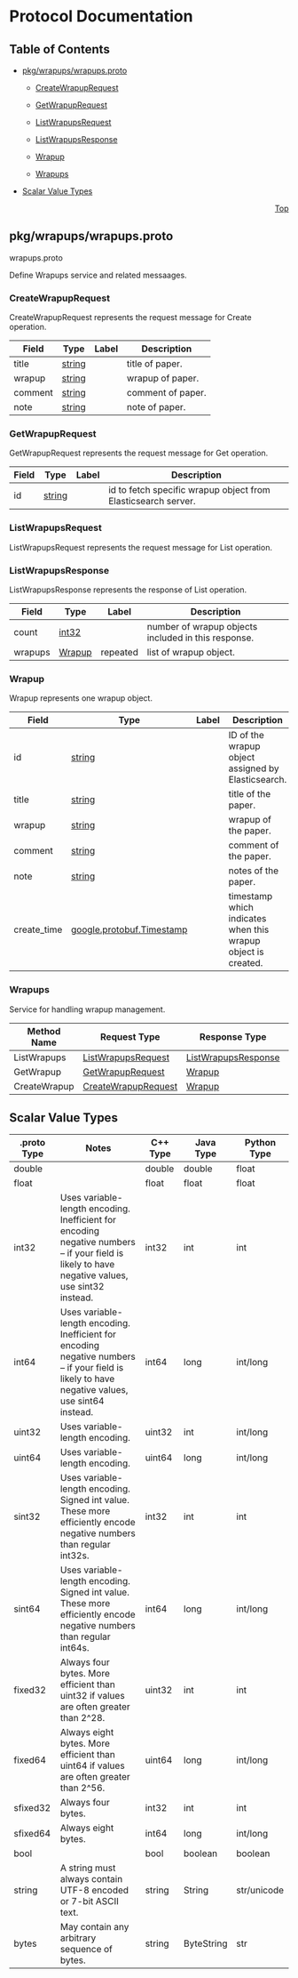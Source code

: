 # Protocol Documentation
<a name="top"></a>

## Table of Contents

- [pkg/wrapups/wrapups.proto](#pkg/wrapups/wrapups.proto)
    - [CreateWrapupRequest](#wrapups.CreateWrapupRequest)
    - [GetWrapupRequest](#wrapups.GetWrapupRequest)
    - [ListWrapupsRequest](#wrapups.ListWrapupsRequest)
    - [ListWrapupsResponse](#wrapups.ListWrapupsResponse)
    - [Wrapup](#wrapups.Wrapup)
  
  
  
    - [Wrapups](#wrapups.Wrapups)
  

- [Scalar Value Types](#scalar-value-types)



<a name="pkg/wrapups/wrapups.proto"></a>
<p align="right"><a href="#top">Top</a></p>

## pkg/wrapups/wrapups.proto
wrapups.proto

Define Wrapups service and related messaages.


<a name="wrapups.CreateWrapupRequest"></a>

### CreateWrapupRequest
CreateWrapupRequest represents the request message for Create operation.


| Field | Type | Label | Description |
| ----- | ---- | ----- | ----------- |
| title | [string](#string) |  | title of paper. |
| wrapup | [string](#string) |  | wrapup of paper. |
| comment | [string](#string) |  | comment of paper. |
| note | [string](#string) |  | note of paper. |






<a name="wrapups.GetWrapupRequest"></a>

### GetWrapupRequest
GetWrapupRequest represents the request message for Get operation.


| Field | Type | Label | Description |
| ----- | ---- | ----- | ----------- |
| id | [string](#string) |  | id to fetch specific wrapup object from Elasticsearch server. |






<a name="wrapups.ListWrapupsRequest"></a>

### ListWrapupsRequest
ListWrapupsRequest represents the request message for List operation.






<a name="wrapups.ListWrapupsResponse"></a>

### ListWrapupsResponse
ListWrapupsResponse represents the response of List operation.


| Field | Type | Label | Description |
| ----- | ---- | ----- | ----------- |
| count | [int32](#int32) |  | number of wrapup objects included in this response. |
| wrapups | [Wrapup](#wrapups.Wrapup) | repeated | list of wrapup object. |






<a name="wrapups.Wrapup"></a>

### Wrapup
Wrapup represents one wrapup object.


| Field | Type | Label | Description |
| ----- | ---- | ----- | ----------- |
| id | [string](#string) |  | ID of the wrapup object assigned by Elasticsearch. |
| title | [string](#string) |  | title of the paper. |
| wrapup | [string](#string) |  | wrapup of the paper. |
| comment | [string](#string) |  | comment of the paper. |
| note | [string](#string) |  | notes of the paper. |
| create_time | [google.protobuf.Timestamp](#google.protobuf.Timestamp) |  | timestamp which indicates when this wrapup object is created. |





 

 

 


<a name="wrapups.Wrapups"></a>

### Wrapups
Service for handling wrapup management.

| Method Name | Request Type | Response Type | Description |
| ----------- | ------------ | ------------- | ------------|
| ListWrapups | [ListWrapupsRequest](#wrapups.ListWrapupsRequest) | [ListWrapupsResponse](#wrapups.ListWrapupsResponse) |  |
| GetWrapup | [GetWrapupRequest](#wrapups.GetWrapupRequest) | [Wrapup](#wrapups.Wrapup) |  |
| CreateWrapup | [CreateWrapupRequest](#wrapups.CreateWrapupRequest) | [Wrapup](#wrapups.Wrapup) |  |

 



## Scalar Value Types

| .proto Type | Notes | C++ Type | Java Type | Python Type |
| ----------- | ----- | -------- | --------- | ----------- |
| <a name="double" /> double |  | double | double | float |
| <a name="float" /> float |  | float | float | float |
| <a name="int32" /> int32 | Uses variable-length encoding. Inefficient for encoding negative numbers – if your field is likely to have negative values, use sint32 instead. | int32 | int | int |
| <a name="int64" /> int64 | Uses variable-length encoding. Inefficient for encoding negative numbers – if your field is likely to have negative values, use sint64 instead. | int64 | long | int/long |
| <a name="uint32" /> uint32 | Uses variable-length encoding. | uint32 | int | int/long |
| <a name="uint64" /> uint64 | Uses variable-length encoding. | uint64 | long | int/long |
| <a name="sint32" /> sint32 | Uses variable-length encoding. Signed int value. These more efficiently encode negative numbers than regular int32s. | int32 | int | int |
| <a name="sint64" /> sint64 | Uses variable-length encoding. Signed int value. These more efficiently encode negative numbers than regular int64s. | int64 | long | int/long |
| <a name="fixed32" /> fixed32 | Always four bytes. More efficient than uint32 if values are often greater than 2^28. | uint32 | int | int |
| <a name="fixed64" /> fixed64 | Always eight bytes. More efficient than uint64 if values are often greater than 2^56. | uint64 | long | int/long |
| <a name="sfixed32" /> sfixed32 | Always four bytes. | int32 | int | int |
| <a name="sfixed64" /> sfixed64 | Always eight bytes. | int64 | long | int/long |
| <a name="bool" /> bool |  | bool | boolean | boolean |
| <a name="string" /> string | A string must always contain UTF-8 encoded or 7-bit ASCII text. | string | String | str/unicode |
| <a name="bytes" /> bytes | May contain any arbitrary sequence of bytes. | string | ByteString | str |

